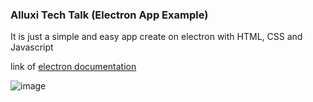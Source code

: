 ### Alluxi Tech Talk (Electron App Example)

It is just a simple and easy app create on electron with HTML, CSS and Javascript

link of [electron documentation](https://www.electronjs.org/docs/latest/tutorial/window-customization)

![image](https://github.com/Mrroboto9819/alluxi-techtalk-electron/assets/55996295/9183edfb-73f5-4a50-bd0c-3d51fbcf9380)
